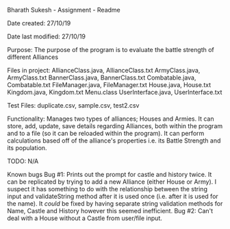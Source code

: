 Bharath Sukesh - Assignment  - Readme

Date created: 27/10/19

Date last modified: 27/10/19

Purpose: The purpose of the program is to evaluate the battle strength of different Alliances

Files in project: AllianceClass.java, AllianceClass.txt
				 ArmyClass.java, ArmyClass.txt
				 BannerClass.java, BannerClass.txt
				 Combatable.java, Combatable.txt
				 FileManager.java, FileManager.txt
				 House.java, House.txt
				 Kingdom.java, Kingdom.txt
				 Menu.class
				 UserInterface.java, UserInterface.txt

Test Files: duplicate.csv, sample.csv, test2.csv

Functionality: Manages two types of alliances; Houses and Armies. It can store, add, update, save details regarding Alliances, both within the program and to a file (so it can be reloaded within the program). It can perform	calculations based off of the alliance's properties i.e. its Battle Strength and its population. 	

TODO: N/A

Known bugs
	Bug #1: Prints out the prompt for castle and history twice. It can be replicated by trying to add a new Alliance (either House or Army).
			I suspect it has something to do with the relationship between the string input and validateString method after it is used once (i.e. after it is used for the name).     It *could* be fixed by having separate string validation methods for Name, Castle and History however this seemed inefficient. 
	Bug #2: Can't deal with a House without a Castle from user/file input. 

